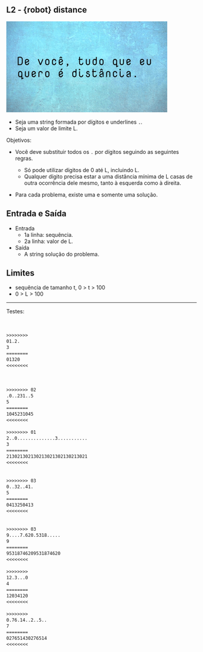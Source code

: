 ## L2 - {robot} distance

![](__capa.jpg)

- Seja uma string formada por dígitos e underlines `.`.
- Seja um valor de limite L.

Objetivos:
- Você deve substituir todos os `.` por dígitos seguindo as seguintes regras.
    - Só pode utilizar dígitos de 0 até L, incluindo L.
    - Qualquer dígito precisa estar a uma distância mínima de L casas de outra ocorrência dele mesmo, tanto à esquerda como à direita.

- Para cada problema, existe uma e somente uma solução.

## Entrada e Saída
- Entrada
    - 1a linha: sequência.
    - 2a linha: valor de L.
- Saída
    - A string solução do problema.


## Limites
- sequência de tamanho t, 0 > t > 100
- 0 > L > 100

___
Testes:

```


>>>>>>>>
01.2.
3
========
01320
<<<<<<<<



>>>>>>>> 02
.0..231..5
5
========
1045231045
<<<<<<<<

>>>>>>>> 01
2..0..............3...........
3
========
213021302130213021302130213021
<<<<<<<<


>>>>>>>> 03
0..32..41.
5
========
0413250413
<<<<<<<<


>>>>>>>> 03
9....7.620.5318.....
9
========
95318746209531874620
<<<<<<<<

>>>>>>>>
12.3...0
4
========
12034120
<<<<<<<<

>>>>>>>>
0.76.14..2..5..
7
========
027651430276514
<<<<<<<<

```
